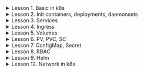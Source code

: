 <details>
  <summary>Lesson 1. Basic in k8s</summary>

### Pods

```shell
kubectl apply -f 01-pods/01_pod_nginx.yaml
```

- посмотреть все поды

```shell
kubectl get pods
```

- посмотреть подробнее про все поды в том числе IP-адреса

```shell
kubectl get pods -o wide
```

- IP адреса меняются после перезапуска пода

```shell
kubectl delete -f 01-pods/01_pod_nginx.yaml
kubectl apply -f 01-pods/01_pod_nginx.yaml
sleep 5
kubectl get pods -o wide
```

- запуск пода императивно

```shell
kubectl run my-curl-pod --image=curlimages/curl -it --rm -- sh 
```

### Labels

- просмотр подов с метками

```shell
kubectl get pods --show-labels
```

- добавление метки

```shell
kubectl label pods pod-nginx rock=metallica
kubectl get pods --show-labels
```

- не все знаки можно использовать в метках

```shell
kubectl label pods pod-nginx rock=ac/dc
kubectl label pods pod-nginx rock=pink floyd
```

- ключ должен быть уникальный

```shell
kubectl label pods pod-nginx rock=slayer
kubectl label pods pod-nginx alternative=korn
```

```shell
kubectl get pods --show-labels
kubectl get pods -L alternative,rock
```

- фильтрация по метке

```shell
kubectl get pods -l alternative=korn
kubectl get pods -l alternative!=korn
```

- фильтрация по набору

```shell
kubectl get pods -l alternative,rock
```

- можно метить ноды и использовать в NodeSelecor

```shell
kubectl get pods 
kubectl label nodes microk8s-01 gpu=true
kubectl get pods 
```

- удалить метку

```shell
kubectl label nodes microk8s-01 gpu-
```

- добавление аннотации

```shell
kubectl annotate pod pod-nginx created-by="denis"
kubectl describe pod pod-nginx
kubectl describe pod pod-nginx-node-selector
```

### Services and endpoints

```shell
kubectl apply -f 01-pods/02_pod_svc_nginx.yaml
```

```shell
kubectl get pods --show-labels
```

```shell
kubectl run my-curl-pod --image=curlimages/curl -it --rm -- sh 
curl svc-nginx2
```

```shell
kubectl get svc -o wide
```

```shell
kubectl get ep
```

```shell
kubectl describe svc svc-nginx2
```

```shell
kubectl apply -f 01-pods/03_pod_multitool.yaml 
```

```shell
kubectl exec pod-multitool -it -- bash
```

```shell
kubectl port-forward
```

</details>

<details>
  <summary>Lesson 2. Init containers, deployments, daemonsets</summary>

### Init Containers

- создадим namespace, в котором будем устанавливать ресурсы

```shell
kubectl create ns lesson2
```

- запустим просмотр состояния подов в интерактивном режиме (watch)

```shell
kubectl -n lesson2 get pod -w
```

- перейдем на другую консоль и запустим инит контейнера

```shell
kubectl apply -f 01-pods/11_pod_init.yaml
```

- после запуска можно посмотреть логи и увидеть как запускался инит контейнер

```shell
kubectl -n lesson2 describe pod pod-init
```

### Probes

```shell
kubectl apply -f 01-pods/12_pod_startup.yaml
```

```shell
kubectl apply -f 01-pods/13_pod_liveness.yaml
```

```shell
kubectl apply -f 01-pods/14_pod_readyness.yaml
```

- почему не запустился под? Потому что readinessProbe проверяет другой порт. Endpoints не появился, хотя сервис есть.

### Deployments

```shell
kubectl apply -f 02-deployments/11_dpl_svc_nginx.yaml
kubectl get pods -n lesson2
```

- названия подов состоят из имени деплоймента, имени репликисет и собственного хвоста

```shell
kubectl -n lesson2 get replicaset
```

- попробуем удалить один произвольный под из деплоймента и увидем, что деплоймент запустит НОВЫЙ под с другим именем.

```shell
kubectl -n lesson2 delete pod dpl-nginx-65848665bd-97v6r
kubectl get pods -n lesson2 -w
```

- демонсет

```shell
kubectl apply -f 03-daemonsets/11_dms.yaml
```

</details>


<details>
  <summary>Lesson 3. Services</summary>

### Cluster IP

- создадим namespace, в котором будем устанавливать ресурсы

```shell
kubectl create ns lesson3
```

- установим деплоймент с мултитулом и сервис. Портам можно давать имена в конфигурации, чтобы в дальнейшем обращаться по
  имени

```shell
kubectl apply -f 04-services/21_svc_clusterip_multitool.yaml
kubectl describe svc -n lesson3 svc-multitool-clusterip
```

создадим pod с curl и изучим адреса и доменные имена сервиса

```shell
kubectl run -n lesson3 my-curl-pod --image=curlimages/curl -it --rm -- sh 
curl svc-multitool-clusterip
curl svc-multitool-clusterip.lesson3.svc.cluster.local
nslookup svc-multitool-clusterip.lesson3.svc.cluster.local
```

- убедимся, что можно из **другого** неймспейса достучаться по днс-имени

```shell
kubectl run my-curl-pod --image=curlimages/curl -it --rm -- sh 
curl svc-multitool-clusterip
curl svc-multitool-clusterip.lesson3.svc.cluster.local
nslookup svc-multitool-clusterip.lesson3.svc.cluster.local
```

- рассмотрим сервис с несколькими портами и pod с несколькими контейнерами

```shell
kubectl apply -f 04-services/22_svc_multi_dpl_multitool.yaml
kubectl describe svc -n lesson3 svc-multitool-clusterip-multiport
kubectl get ep -n lesson3
```

- убедимся, что можно из достучаться через разные порты одного сервиса на разные контейнеры

```shell
kubectl run -n lesson3 my-curl-pod --image=curlimages/curl -it --rm -- sh 
curl svc-multitool-clusterip-multiport:1601
curl svc-multitool-clusterip-multiport:1602
curl -k https://svc-multitool-clusterip-multiport:1603
```

### NodePort

- применим манифест с сервисом типа NodePort

```shell
kubectl apply -f 04-services/23_svc_nodeport_multitool.yaml
kubectl get svc -n lesson3 -o wide
kubectl get ep -n lesson3
kubectl get nodes -o wide
```

- убедимся, что можно подключиться к **любой** ноде по порту 30080, даже если pod запущен на другой ноде

```shell
curl 158.160.117.28:30080
```

- при этом сервис по прежнему доступен внутри кластера

```shell
kubectl run -n lesson3 my-curl-pod --image=curlimages/curl -it --rm -- sh 
curl svc-multitool-nodeport
```

### LoadBalancer

- применяется в облаках, где есть балансировщик. (в microk8s можно поставить metallb)

```shell
kubectl apply -f 04-services/24_svc_lb_multitool.yaml 
kubectl get svc -n lesson3 -o wide
kubectl get ep -n lesson3
```

- создается сетевой балансировщик автоматически в клауде и можно постучаться на публичный адрес
- В случае ЯО можем убедиться, что балансировщик создался:
```shell
yc load-balancer network-load-balancer list --folder-name netology
```
- при этом под капотом создается сервис типа NodePort
```shell
kubectl describe svc -n lesson3 svc-multitool-lb | grep NodePort
```

## Headless и ExternalName

```shell
kubectl apply -f 04-services/25_svc_headless_external.yaml
kubectl get svc -n lesson3 -o wide
kubectl run -n lesson3 my-curl-pod --image=curlimages/curl -it --rm -- sh 
nslookup svc-external.lesson3.svc.cluster.local
nslookup svc-headless.lesson3.svc.cluster.local
```

</details>

<details>
  <summary>Lesson 4. Ingress</summary>

### Microk8s

`microk8s enable ingress` - команда включит ингресс-контроллер nginx, но не будет внешнего адреса, т.к. нет сервиса типа
LoadBalancer. Это вполне рабочая схема, но только для локального пользования

```shell
kubectl get all -n ingress
```

- создадим namespace и установим приложения

```shell
kubectl apply -f 05-ingress/apps/nginx-simple.yaml
kubectl apply -f 05-ingress/apps/multitool.yaml
```

- установим ingress

```shell
kubectl apply -f 05-ingress/01_ingress.yaml
```

- DNS имя настроено было заранее, поэтому адрес `microk8s.dens-al.ru` резолвится на одну из нод microk8s

```shell
curl http://microk8s.dens-al.ru/
curl http://microk8s.dens-al.ru/app
```

- DNS имя `example.dens-al.ru` не было заведено заранее и потому не резолвится.

```shell
curl http://example.dens-al.ru/
```

- Можно проверить командой:

```shell
 curl -H "Host: example.dens-al.ru" http://51.250.89.105
```

### Yandex Cloud K8S Cluster + Nginx Controller

- установим через Helm

```shell
helm repo add ingress-nginx https://kubernetes.github.io/ingress-nginx && \
helm repo update && \
helm install ingress-nginx ingress-nginx/ingress-nginx -n ingress-nginx --create-namespace
```

- посмотрим, что установилось

```shell
kubectl get all -n ingress-nginx
```

- установим приложения

```shell
kubectl apply -f 05-ingress/apps/nginx-simple.yaml
kubectl apply -f 05-ingress/apps/multitool.yaml
```

- установим ingress

```shell
kubectl apply -f 05-ingress/01_ingress.yaml
```

curl -H "Host: app.dens-al.ru" http://158.160.102.82/app
</details>

<details>
  <summary>Lesson 5. Volumes</summary>

### EmptyDir

- создадим namespace, в котором будем работать

```shell
kubectl create ns lesson5
```

- установим приложения

```shell
kubectl apply -f 06-volumes/41_pod_vol.yaml
kubectl get pods -n lesson5 
sleep 5 
kubectl get pods -n lesson5 
```

- зайдем на контейнер busybox пода

```shell
kubectl exec -n lesson5 pod-emptydir -c busybox -it -- sh
```

- создадим там файл в папке

```shell
echo Hello Netology > /tmp/cache/text.txt
ls -la /tmp/cache
```

- посмотрим файл в контейнере nginx

```shell
kubectl exec -n lesson5 pod-emptydir -c nginx -it -- bash
ls -la /static
cat /static/text.txt
```

- где находятся файл text.txt?

```shell
sudo ls -la /var/lib/kubelet/pods
```

- видим, что есть много папок с именами UID. Чтобы узнать необходимую нам папку, надо узнать UID нашего пода

```shell
kubectl get pod -n lesson5 pod-emptydir -o yaml | grep uid
```

- можно записать что-то прямо из консоли ноды
- что будет если удалить под?

```shell
kubectl delete pod -n lesson5 pod-emptydir
```

### HostPath

```shell
kubectl apply -f 06-volumes/42_pod_vol.yaml
```

- зайдем на контейнер busybox пода

```shell
kubectl exec -n lesson5 pod-hostpath -c busybox -it -- sh
```

- создадим там файл в папке

```shell
echo Privet Netology > /data/privet.txt
ls -la /data
```

- что будет если удалить под?

```shell
kubectl delete pod -n lesson5 pod-emptydir
```

- если запустить под еще раз и он развернется на этой же ноде, то файлы сохранятся
- что будет, если имя volume не совпадет?

</details>

<details>
  <summary>Lesson 6. PV, PVC, SC</summary>

### PersistentVolume

- создадим namespace, в котором будем работать

```shell
kubectl create ns lesson6
```

```shell
kubectl apply -f 06-volumes/50_pod_manual.yaml
```

- включим hostpath-storage на microk8s `microk8s enable hostpath-storage`. Этот SC будет по умолчанию

```shell
kubectl get sc
```

- проверим на примере, не указывая StorageClass

```shell
kubectl apply -f 06-volumes/51_pod-pvc-local.yaml
```

- включим nfs на microk8s `microk8s enable nfs`. Кроме того, надо установить пакет nfs-common на всех
  нодах `sudo apt update && sudo apt install -y nfs-common`

```shell
kubectl get sc
```

- создадим pod с PVC из nfs

```shell
kubectl apply -f 06-volumes/52_pod-pvc-nfs.yaml
```

- включим ceph используя microceph
  по [инструкции](https://www.virtualizationhowto.com/2023/08/kubernetes-persistent-volume-setup-with-microk8s-rook-and-ceph/)

```shell
kubectl get sc
```

- создадим pod с PVC из Ceph

```shell
kubectl apply -f 06-volumes/53_pod-pvc-ceph.yaml
```

</details>

<details>
  <summary>Lesson 7. ConfigMap, Secret</summary>

### ConfigMap Secret

- кодирование и докодирование в base64

```shell
echo netology | base64
echo bmV0b2xvZ3kK | base64 -d
```

- создадим очередной namespace

```shell
kubectl create ns lesson7
```

- заведем configMap и secret

```shell
kubectl apply -f 07-configs_secrets/60_configmap_secret.yaml
```

- применим конфигурацию с configMap и secret в виде volume

```shell
kubectl apply -f 07-configs_secrets/61_multitool_vol.yaml
```

- получим новые объекты: configMap и secret

```shell
kubectl get configmaps -n lesson7
kubectl describe configmaps -n lesson7 my-configmap
kubectl get secrets -n lesson7
kubectl describe secrets -n lesson7 my-secret
kubectl get secrets -n lesson7 my-secret -o yaml
```

- появились файлы с именами ключей

```shell
kubectl exec -n lesson7 multitool-vol -it -- tree /etc/config/config
kubectl exec -n lesson7 multitool-vol -it -- tree /etc/config/secret
```

- применим конфигурацию с теми же configMap в виде env

```shell
kubectl apply -f 07-configs_secrets/62_multitool_env.yaml
```

- получены переменные среды

```shell
kubectl exec -n lesson7 multitool-env -it -- env
```

- применим конфигурацию с теми же configMap в виде env_from

```shell
kubectl apply -f 07-configs_secrets/63_multitool_env_all.yaml
```

- видим все значения переменных окружения

```shell
kubectl exec -n lesson7 multitool-env-all -it -- env
```

- поменяем в значения в configMap и применяем и посмотрим, что произойдет

### Nginx config and htpasswd

- файл конфигурации в виде configMap и пароль от htpasswd в виде secret

```shell
kubectl apply -f 07-configs_secrets/64_nginx.yaml
```

- можно создавать секреты в консоли

```shell
kubectl create secret
```

```shell
kubectl create configmap -h
```

</details>

<details>
  <summary>Lesson 8. RBAC</summary>

- создадим очередной namespace

```shell
kubectl create ns lesson8
```

### Service Account

- при создании namespace создается SA по умолчанию, при этом к подам k8s по умолчанию будет подключать данный SA

```shell
kubectl get sa -n lesson8
```

- создадим собственный SA, убедимся, что у него ничего нет и создадим и токен

```shell
kubectl create sa netology-sa -n lesson8
kubectl describe sa -n lesson8 netology-sa
```

- сгенерируем временный токен для нашего SA

```shell
kubectl create token netology-sa -n lesson8
```

- этот токен можно использовать для подключения к кластеру. Также нам потребуется ca.crt, который можно скачать с
  кластера (в microk8s сертификаты лежат в пути `/var/snap/microk8s/current/certs`)

```shell
export TOKEN=<token>
curl --cacert 08-rbac/ca.crt --header "Authorization: Bearer ${TOKEN}" -X GET https://<IP_address>:16443/api 
```

- то, что данный токен временный можно убедиться расшифровав его на сайте [jwt.io](https://jwt.io/). Видим, что
  expiration time через 1 час
- для того, чтобы иметь постоянный токен, необходимо сделать объект secret

```shell
kubectl apply -f 08-rbac/80_secret.yaml
kubectl describe sa netology-sa -n lesson8
```

- теперь можно создать под с использованием этого SA и обратиться к API кластера из пода

```shell
kubectl apply -f 08-rbac/81_pod_multitool_sa.yaml
kubectl exec -n lesson8 pod-multitool-default -- ls -la /var/run/secrets/kubernetes.io/serviceaccount
```

- теперь можно использовать этот токен для запроса к API.

```shell
kubectl exec -n lesson8 pod-multitool-default -it -- bash
curl --cacert /var/run/secrets/kubernetes.io/serviceaccount/ca.crt \
    --header "Authorization: Bearer $(cat /var/run/secrets/kubernetes.io/serviceaccount/token)" \
    -X GET https://<IP_address>:16443/api
```

------

### User Account

- создадим сертификат вручную с именем `test` и группой `ops` и подпишем CA

```shell
openssl genrsa -out test.key 2048
openssl req -new -key test.key -out test.csr -subj "/CN=test/O=ops"
openssl x509 -req -in test.csr -CA 08-rbac/ca.crt -CAkey 08-rbac/ca.key -CAcreateserial -out test.crt -days 10
cat test.crt
```

- получим сертификат, который можно использовать для подключения к кластеру

```shell
kubectl config set-credentials test_user --client-certificate test.crt --client-key test.key --embed-certs=true
kubectl config view
```

- создадим новый контекст к текущему кластеру с новыми кредами

```shell
kubectl config set-context test_connection --cluster=microk8s-cluster --user=test_user
kubectl config use-context test_connection
kubectl get nodes
```

- то же самое можно делать с помощью API k8s и объекта типа `CertificateSigningRequest`
- для этого надо сгенерировать CSR и отправить в кластер запрос

```shell
openssl genrsa -out test2.key 2048
openssl req -new -key test2.key -out test2.csr -subj "/CN=test2/O=ops"
cat test2.csr | base64
```

```yaml
apiVersion: certificates.k8s.io/v1
kind: CertificateSigningRequest
metadata:
  name: super-csr
spec:
  groups:
    - system:authenticated
  request: { BASE64_csr }
  expirationSeconds: 86400  # one day
  usages:
    - client auth
  signerName: kubernetes.io/kube-apiserver-client
```

```shell
kubectl apply -f 08-rbac/82_csr.yaml
kubectl get csr
```

- аппрувнем запрос

```shell
kubectl certificate approve super-csr
kubectl get csr
```

- заберем сертификат

```shell
kubectl get csr super-csr -o jsonpath={.status.certificate} | base64 --decode
```

- теперь можно создать конфигурацию для подключения к кластеру с полученным сертификатом

```shell
kubectl get csr super-csr -o jsonpath={.status.certificate} | base64 --decode
```

### Role, RoleBinding

- дадим пользователю права на просмотр подов и деплойментов

```shell
kubectl apply -f 08-rbac/83_role_rolebind.yaml
```

- список api ресурсов

 ```shell
kubectl api-resources
```

- дадим группе права описанные ранее

```shell
kubectl apply -f 08-rbac/84_rolebind.yaml
```

- переключимся на контекст пользователя и убедимся, что права есть

</details>


<details>
  <summary>Lesson 9. Helm</summary>

### Helm as Packet Manager

- список всех подключенных репозиториев

```shell
helm repo list
```

- имеется поиск приложений по всем репозиториям

```shell
helm search repo nginx
```

- установим nginx из репозитория bitnami

```shell
helm install web bitnami/nginx
```

- список установленных приложений по всем namespace

```shell
helm list -A
```

- эмуляция установки

```shell
helm install web bitnami/nginx --dry-run
```

```shell
helm status web
```

```shell
helm upgrade --install web bitnami/nginx
```

```shell
helm upgrade --install web bitnami/nginx --namespace web
```

```shell
helm upgrade --install web bitnami/nginx --namespace web --create-namespace
```

```shell
helm pull bitnami/nginx
```

</details>

<details>
  <summary>Lesson 12. Network in k8s</summary>

### Таблица маршрутизации

- таблица на нодах

```shell script
route -n
ip -a
ip -r
```

- таблица на flannel

```shell script
brctl show
```

- установим какой-нибудь деплоймент на большое кол-во реплик

```shell
kaf 02-deployments/32_dpl_svc_multitool.yaml
```

-
- посмотрим маршруты и сетевые интерфейсы на нодах

```shell
route -n
ip -a
ip -r
brctl show
kubectl get po -o wide
```

- kube-proxy создает правила iptables

```shell script
iptables -t nat -vnL
# Удаление всех правил iptables. Не выполнять на production кластерах
iptables -F
# Через некоторое время правила будут созданы заново
iptables -t nat -vnL
```

- примерное количество подов запущенных на ноде:

```shell script
ip a | grep veth | wc -l
```

- можно сверить

```shell script
kubectl get po -A -o wide | grep node1 | wc -l
```

### Network policies

- создадим под

```shell
kubectl run nginx --image=nginx --labels="app=web"
kubectl expose pod/nginx --port=80
sleep 20
kubectl get pods --show-labels
```

```shell
kubectl run my-curl-pod --image=curlimages/curl -it --rm -- sh 
```

- установим политику по умолчанию запретить все

```shell
kaf 11-networking/network-policy.yaml
```

- проверим что доступа нет

```shell
kubectl run my-curl-pod --image=curlimages/curl -it --rm -- sh
```

- проверим, что доступ появился

```shell
kubectl run my-curl-pod --image=curlimages/curl --labels="app=curl" -it --rm -- sh
```

</details>
